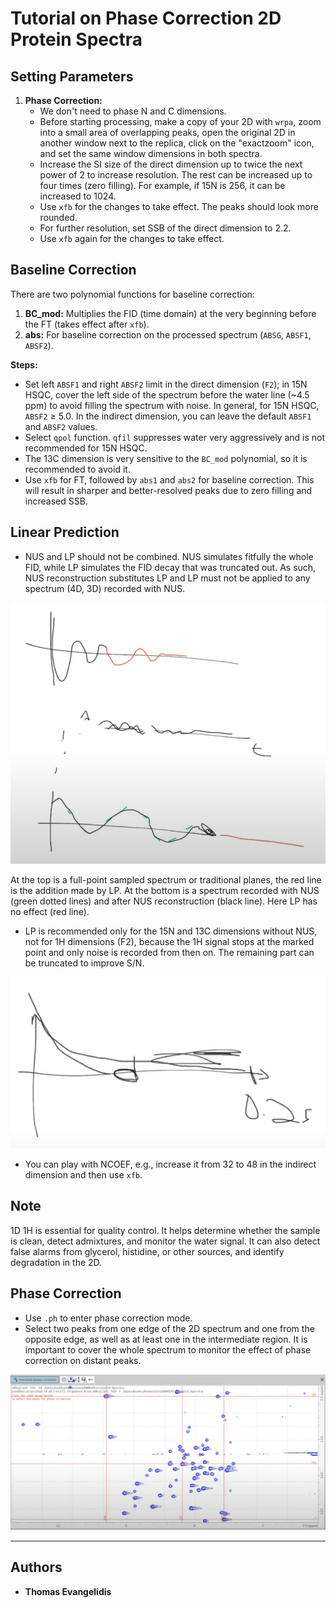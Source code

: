 # Tutorial on Phase Correction 2D Protein Spectra

## Setting Parameters

1. **Phase Correction:**
   - We don't need to phase N and C dimensions.
   - Before starting processing, make a copy of your 2D with `wrpa`, zoom into a small area of overlapping peaks, open the original 2D in another window next to the replica, click on the "exactzoom" icon, and set the same window dimensions in both spectra.
   - Increase the SI size of the direct dimension up to twice the next power of 2 to increase resolution. The rest can be increased up to four times (zero filling). For example, if 15N is 256, it can be increased to 1024.
   - Use `xfb` for the changes to take effect. The peaks should look more rounded.
   - For further resolution, set SSB of the direct dimension to 2.2.
   - Use `xfb` again for the changes to take effect.

## Baseline Correction

There are two polynomial functions for baseline correction:
1. **BC_mod:** Multiplies the FID (time domain) at the very beginning before the FT (takes effect after `xfb`).
2. **abs:** For baseline correction on the processed spectrum (`ABSG`, `ABSF1`, `ABSF2`).

**Steps:**
- Set left `ABSF1` and right `ABSF2` limit in the direct dimension (`F2`); in 15N HSQC, cover the left side of the 
spectrum before the water line (~4.5 ppm) to avoid filling the spectrum with noise. In general, for 15N HSQC, 
`ABSF2` ≥ 5.0. In the indirect dimension, you can leave the default `ABSF1` and `ABSF2` values.
- Select `qpol` function. `qfil` suppresses water very aggressively and is not recommended for 15N HSQC.
- The 13C dimension is very sensitive to the `BC_mod` polynomial, so it is recommended to avoid it.
- Use `xfb` for FT, followed by `abs1` and `abs2` for baseline correction. This will result in sharper and 
better-resolved peaks due to zero filling and increased SSB.

## Linear Prediction

- NUS and LP should not be combined. NUS simulates fitfully the whole FID, while LP simulates the FID decay that was truncated out. As such, NUS reconstruction substitutes LP and LP must not be applied to any spectrum (4D, 3D) recorded with NUS.

![Linear Prediction vs NUS](images/Linear_Prediction_vs_NUS.png)

At the top is a full-point sampled spectrum or traditional planes, the red line is the addition made by LP. At the bottom is a spectrum 
recorded with NUS (green dotted lines) and after NUS reconstruction (black line). Here LP has no effect (red line).

- LP is recommended only for the 15N and 13C dimensions without NUS, not for 1H dimensions (F2), because the 1H signal stops at the marked point and only noise is recorded from then on. The remaining part can be truncated to improve S/N.

![1H Signal Recording](images/1H_signal_recording.png)

- You can play with NCOEF, e.g., increase it from 32 to 48 in the indirect dimension and then use `xfb`.

## Note

1D 1H is essential for quality control. It helps determine whether the sample is clean, detect admixtures, and monitor the water signal. It can also detect false alarms from glycerol, histidine, or other sources, and identify degradation in the 2D.

## Phase Correction

- Use `.ph` to enter phase correction mode.
- Select two peaks from one edge of the 2D spectrum and one from the opposite edge, as well as at least one in the intermediate region. It is important to cover the whole spectrum to monitor the effect of phase correction on distant peaks.

![2D Peak Selection](./images/2D_peak_selection.png)

-----------------------------
## Authors

- **Thomas Evangelidis**
